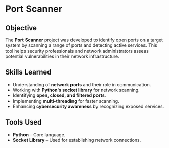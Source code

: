 # Port Scanner

## Objective  
The **Port Scanner** project was developed to identify open ports on a target system by scanning a range of ports and detecting active services. This tool helps security professionals and network administrators assess potential vulnerabilities in their network infrastructure.  

## Skills Learned  
- Understanding of **network ports** and their role in communication.  
- Working with **Python's socket library** for network scanning.  
- Identifying **open, closed, and filtered ports**.  
- Implementing **multi-threading** for faster scanning.  
- Enhancing **cybersecurity awareness** by recognizing exposed services.  

## Tools Used  
- **Python** – Core language. 
- **Socket Library** – Used for establishing network connections.
